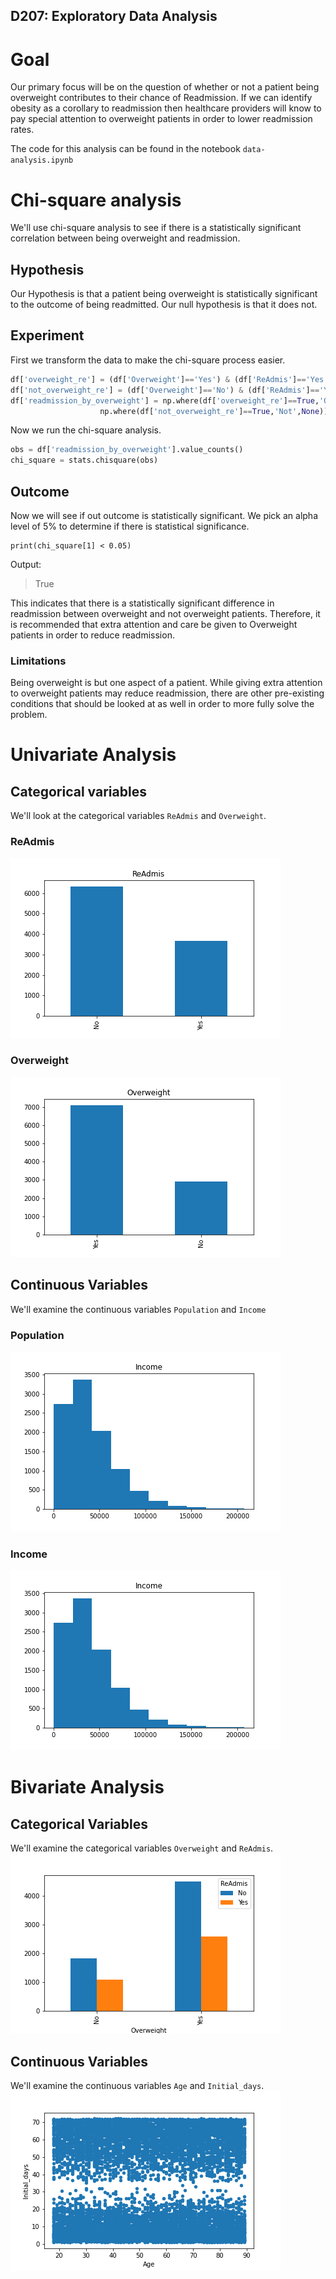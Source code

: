 D207: Exploratory Data Analysis
---

# Goal

Our primary focus will be on the question of whether or not a patient being overweight contributes to their chance of Readmission. If we can identify obesity as a corollary to readmission then healthcare providers will know to pay special attention to overweight patients in order to lower readmission rates.

The code for this analysis can be found in the notebook ``data-analysis.ipynb``

# Chi-square analysis
We'll use chi-square analysis to see if there is a statistically significant correlation between being overweight and readmission. 

## Hypothesis


Our Hypothesis is that a patient being overweight is statistically significant to the outcome of being readmitted. Our null hypothesis is that it does not.

## Experiment

First we transform the data to make the chi-square process easier.

```python
df['overweight_re'] = (df['Overweight']=='Yes') & (df['ReAdmis']=='Yes')
df['not_overweight_re'] = (df['Overweight']=='No') & (df['ReAdmis']=='Yes')
df['readmission_by_overweight'] = np.where(df['overweight_re']==True,'Overweight',
                    np.where(df['not_overweight_re']==True,'Not',None))
```
Now we run the chi-square analysis. 
```python
obs = df['readmission_by_overweight'].value_counts()
chi_square = stats.chisquare(obs)
```

## Outcome
Now we will see if out outcome is statistically significant. We pick an alpha level of 5% to determine if there is statistical significance.

```
print(chi_square[1] < 0.05)
```
Output:
> True

This indicates that there is a statistically significant difference in readmission between overweight and not overweight patients. Therefore, it is recommended that extra attention and care be given to Overweight patients in order to reduce readmission. 

### Limitations

Being overweight is but one aspect of a patient. While giving extra attention to overweight patients may reduce readmission, there are other pre-existing conditions that should be looked at as well in order to more fully solve the problem. 

# Univariate Analysis

## Categorical variables

We'll look at the categorical variables ``ReAdmis`` and ``Overweight``.

### ReAdmis
![](./plots/ReAdmis_bar.png)

### Overweight
![](./plots/Overweight_bar.png)

## Continuous Variables

We'll examine the continuous variables ``Population`` and ``Income``

### Population
![](./plots/Income_hist.png)

### Income
![](./plots/Income_hist.png)


# Bivariate Analysis

## Categorical Variables

We'll examine the categorical variables ``Overweight`` and ``ReAdmis``.
![](./plots/Overweight-ReAdmis_bar.png)

## Continuous Variables

We'll examine the continuous variables ``Age`` and ``Initial_days``.
![](./plots/Age-Initial_days_scatter.png)